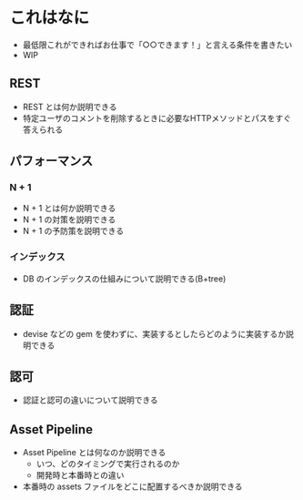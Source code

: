 # これはなに

- 最低限これができればお仕事で「○○できます！」と言える条件を書きたい
- WIP

## REST

- REST とは何か説明できる
- 特定ユーザのコメントを削除するときに必要なHTTPメソッドとパスをすぐ答えられる

## パフォーマンス

### N + 1

- N + 1 とは何か説明できる
- N + 1 の対策を説明できる
- N + 1 の予防策を説明できる

### インデックス

- DB のインデックスの仕組みについて説明できる(B+tree)

## 認証  

- devise などの gem を使わずに、実装するとしたらどのように実装するか説明できる

## 認可

- 認証と認可の違いについて説明できる

## Asset Pipeline

- Asset Pipeline とは何なのか説明できる
  - いつ、どのタイミングで実行されるのか
  - 開発時と本番時との違い
- 本番時の assets ファイルをどこに配置するべきか説明できる
